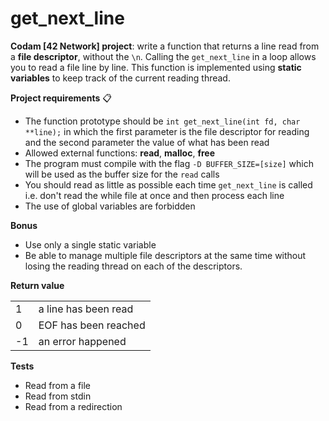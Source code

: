 # get_next_line 
**Codam [42 Network] project**: write a function that returns a line read from a **file descriptor**, without the `\n`. Calling the `get_next_line` in a loop allows you to read a file line by line. This function is implemented using **static variables** to keep track of the current reading thread.

**Project requirements** :clipboard:

- The function prototype should be `int get_next_line(int fd, char **line);` in which the first parameter is the file descriptor for reading and the second parameter the value of what has been read
- Allowed external functions: **read**, **malloc**, **free**
- The program must compile with the flag `-D BUFFER_SIZE=[size]` which will be used as the buffer size for the `read` calls
- You should read as little as possible each time `get_next_line` is called i.e. don't read the while file at once and then process each line
- The use of global variables are forbidden

**Bonus**
- Use only a single static variable
- Be able to manage multiple file descriptors at the same time without losing the reading thread on each of the descriptors.

**Return value**

|||
|--|--|
| 1 | a line has been read |
| 0 | EOF has been reached |
| -1 | an error happened |

**Tests**
- Read from a file
- Read from stdin
- Read from a redirection
